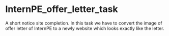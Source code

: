 # InternPE_offer_letter_task
A short notice site completion. In this task we have to convert the image of offer letter of InternPE to a newly website which looks exactly like the letter.
